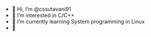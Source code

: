 - 👋 Hi, I’m @cssutavani91
- 👀 I’m interested in C/C++
- 🌱 I’m currently learning System programming in Linux
- 💞️ 

<!---
cssutavani91/cssutavani91 is a ✨ special ✨ repository because its `README.md` (this file) appears on your GitHub profile.
You can click the Preview link to take a look at your changes.
--->
